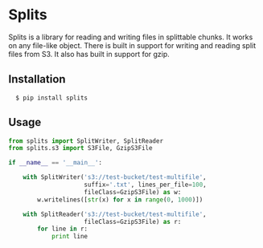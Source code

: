 # Splits

Splits is a library for reading and writing files in splittable chunks.
It works on any file-like object.
There is built in support for writing and reading split files from S3.
It also has built in support for gzip.

## Installation

```
  $ pip install splits
```

## Usage

```python
from splits import SplitWriter, SplitReader
from splits.s3 import S3File, GzipS3File

if __name__ == '__main__':

    with SplitWriter('s3://test-bucket/test-multifile',
                     suffix='.txt', lines_per_file=100,
                     fileClass=GzipS3File) as w:
        w.writelines([str(x) for x in range(0, 1000)])

    with SplitReader('s3://test-bucket/test-multifile',
                     fileClass=GzipS3File) as r:
        for line in r:
            print line

```
